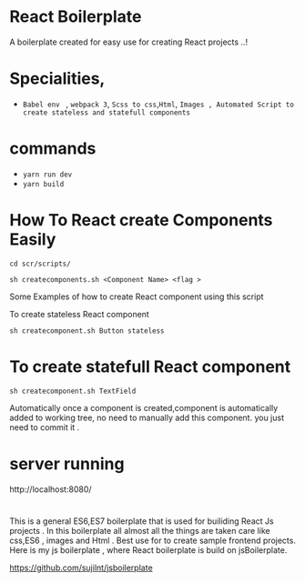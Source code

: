 # React Boilerplate
A boilerplate created for easy use for creating React projects ..!

# Specialities, 
- `Babel env ` , `webpack 3`, `Scss to css`,`Html`, `Images , Automated Script to create stateless and statefull components `

# commands  
- `yarn run dev`
- `yarn build`

# How To React create Components Easily
`cd scr/scripts/`

`sh createcomponents.sh <Component Name> <flag >` 

Some Examples of how to create React component using this script 

To create stateless React component  
 
`sh createcomponent.sh Button stateless` 

# To create statefull React component  

`sh createcomponent.sh TextField `  


Automatically once  a component is created,component is automatically added to working tree, no need to manually add this component. you just need to commit it . 
  
# server running 
http://localhost:8080/

#
This is a general ES6,ES7 boilerplate that is used for builiding  React Js projects .  In this boilerplate all almost all the things are taken care like css,ES6 , images and Html . Best use for to create sample  frontend projects. Here is my js boilerplate , where React boilerplate is build on jsBoilerplate. 

https://github.com/sujilnt/jsboilerplate


